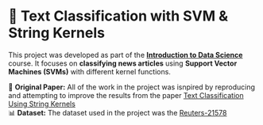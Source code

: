 # 📰 Text Classification with SVM & String Kernels  

This project was developed as part of the **[Introduction to Data Science](https://www.fer.unizg.hr/en/course/itds)** course. It focuses on **classifying news articles** using **Support Vector Machines (SVMs)** with different kernel functions.  

📄 **Original Paper:** All of the work in the project was isnpired by reproducing and attempting to improve the results from the paper [Text Classification Using String Kernels](https://eprints.soton.ac.uk/258968/1/String_JMLR02.pdf)  
📊 **Dataset:** The dataset used in the project was the [Reuters-21578](https://kdd.ics.uci.edu/databases/reuters21578/reuters21578.html)  
